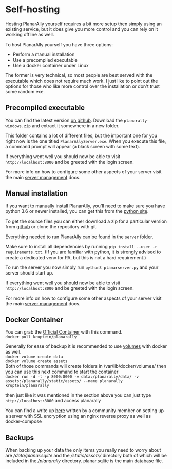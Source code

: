 # Self-hosting

Hosting PlanarAlly yourself requires a bit more setup then simply using an existing service, but it does give you more control and you can rely on it working offline as well.

To host PlanarAlly yourself you have three options:

* Perform a manual installation
* Use a precompiled executable
* Use a docker container under Linux

The former is very technical, so most people are best served with the executable which does not require much work.  I just like to point out the options for those who like more control over the installation or don't trust some random exe.

## Precompiled executable

You can find the latest version [on github](https://github.com/Kruptein/PlanarAlly/releases/).
Download the `planarally-windows.zip` and extract it somewhere in a new folder.

This folder contains a lot of different files, but the important one for you right now is the one titled `PlanarAllyServer.exe`.
When you execute this file, a command prompt will appear (a black screen with some text).

If everything went well you should now be able to visit `http://localhost:8000` and be greeted with the login screen.

For more info on how to configure some other aspects of your server visit the main [server management](/docs/dm/management/) docs.

## Manual installation

If you want to manually install PlanarAlly, you'll need to make sure you have python 3.6 or newer installed, you can get this from the [python site](https://www.python.org/downloads/).

To get the source files you can either download a zip for a particular version from [github](https://github.com/Kruptein/PlanarAlly/releases/) or
clone the repository with git.

Everything needed to run PlanarAlly can be found in the `server` folder.

Make sure to install all dependencies by running `pip install --user -r requirements.txt`.
(If you are familiar with python, it is strongly advised to create a dedicated venv for PA, but this is not a hard requirement.)

To run the server you now simply run `python3 planarserver.py` and your server should start up.

If everything went well you should now be able to visit `http://localhost:8000` and be greeted with the login screen.

For more info on how to configure some other aspects of your server visit the main [server management](/docs/dm/management/) docs.

## Docker Container
You can grab the [Official Container](https://hub.docker.com/r/kruptein/planarally) with this command.  
```docker pull kruptein/planarally```  

Generally for ease of backup it is recommended to use [volumes](https://docs.docker.com/storage/volumes/) with docker as well.  
```docker volume create data```  
```docker volume create assets```  
Both of those commands will create folders in /var/lib/docker/volumes/ then you can use this next command to start the container  
```docker run -d -t -p 8000:8000 -v data:/planarally/data/ -v assets:/planarally/static/assets/ --name planarally kruptein/planarally```  

then just like it was mentioned in the section above you can just type `http://localhost:8000` and access planarally  

You can find a write up [here](https://github.com/edmael/selfhosted-planarally) written by a community member on setting up a server with SSL encryption using an nginx reverse proxy as well as docker-compose

## Backups
When backing up your data the only items you really need to worry about are */data/planar.sqlite* and the */static/assets/* directory both of which will be included in the */planarally* directory. planar.sqlite is the main database file.
